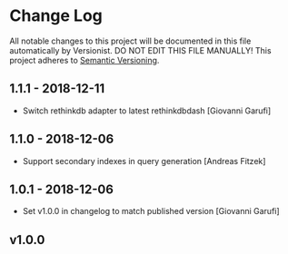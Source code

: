 # Change Log

All notable changes to this project will be documented in this file
automatically by Versionist. DO NOT EDIT THIS FILE MANUALLY!
This project adheres to [Semantic Versioning](http://semver.org/).

## 1.1.1 - 2018-12-11

* Switch rethinkdb adapter to latest rethinkdbdash [Giovanni Garufi]

## 1.1.0 - 2018-12-06

* Support secondary indexes in query generation [Andreas Fitzek]

## 1.0.1 - 2018-12-06

* Set v1.0.0 in changelog to match published version [Giovanni Garufi]

## v1.0.0

